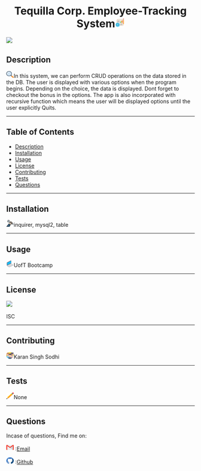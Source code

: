 <h1 align='center'>Tequilla Corp. Employee-Tracking System<span><img src="icons/project.png" height="25" width="25"/></span></h1>
    <img src="https://img.shields.io/badge/License-ISC-blue.svg"/>
    <h2 id="description">Description</h2>
    <p><img src="icons/search.png" height="18" width="20"/>In this system, we can perform CRUD operations on the data stored in the DB. The user is displayed with various options when the program begins. Depending on the choice, the data is displayed. Dont forget to checkout the bonus in the options. The app is also incorporated with recursive function which means the user will be displayed options until the user explicitly Quits.  </p>
    <hr>
    <h2>Table of Contents</h2>
    <ul>
        <li><a href="#description">Description</a></li>
        <li><a href="#install">Installation</a></li>
        <li><a href="#usage">Usage</a></li>
        <li><a href="#license">License</a></li>
        <li><a href="#contri">Contributing</a></li>
        <li><a href="#test">Tests</a></li>
        <li><a href="#question">Questions</a></li>
    </ul>
    <hr>
    <h2 id="install">Installation</h2>
    <p><img src="icons/wheel.png" height="18" width="20"/>inquirer, mysql2, table</p>
    <hr>
    <h2 id="usage">Usage</h2>
    <p><img src="icons/laptop.png" height="18" width="20"/>UofT Bootcamp</p>
    <hr>
    <h2 id="license">License</h2>
    <img src="https://img.shields.io/badge/License-ISC-blue.svg"/>
    <p>ISC</p>
    <hr>
    <h2 id="contri">Contributing</h2>
    <p><img src="icons/people.png" height="18" width="20"/>Karan Singh Sodhi</p>
    <hr>
    <h2 id="test">Tests</h2>
    <p><img src="icons/pencil.png" height="18" width="20"/>None</p>
    <hr>
    <h2 id="question">Questions</h2>
    <p>Incase of questions, Find me on: </p>
    <p><img src="icons/gmail.png" height="18" width="20"/> :<a href='mailto: karanpreetsodhi1997@gmail.com'>Email</a></p>
    <p><img src="icons/github.png" height="18" width="20"/> :<a href='https://github.com/kkkaran'>Github</a></p>